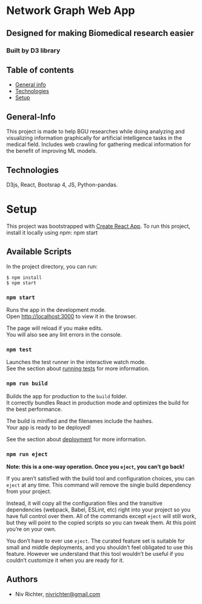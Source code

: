 
# Network Graph Web App
## Designed for making Biomedical research easier
### Built by D3 library
## Table of contents
* [General info](#general-info)
* [Technologies](#technologies)
* [Setup](#setup)

## General-Info
This project is made to help BGU researches while doing analyzing and visualizing information graphically for artificial intelligence tasks in the medical field.
Includes web crawling for gathering medical information for the benefit of improving ML models.

## Technologies
D3js, React, Bootsrap 4, JS, Python-pandas.

# Setup

This project was bootstrapped with [Create React App](https://github.com/facebook/create-react-app).
To run this project, install it locally using npm: npm start

## Available Scripts

In the project directory, you can run:
```
$ npm install
$ npm start
```

### `npm start`

Runs the app in the development mode.<br />
Open [http://localhost:3000](http://localhost:3000) to view it in the browser.

The page will reload if you make edits.<br />
You will also see any lint errors in the console.

### `npm test`

Launches the test runner in the interactive watch mode.<br />
See the section about [running tests](https://facebook.github.io/create-react-app/docs/running-tests) for more information.

### `npm run build`

Builds the app for production to the `build` folder.<br />
It correctly bundles React in production mode and optimizes the build for the best performance.

The build is minified and the filenames include the hashes.<br />
Your app is ready to be deployed!

See the section about [deployment](https://facebook.github.io/create-react-app/docs/deployment) for more information.

### `npm run eject`

**Note: this is a one-way operation. Once you `eject`, you can’t go back!**

If you aren’t satisfied with the build tool and configuration choices, you can `eject` at any time. This command will remove the single build dependency from your project.

Instead, it will copy all the configuration files and the transitive dependencies (webpack, Babel, ESLint, etc) right into your project so you have full control over them. All of the commands except `eject` will still work, but they will point to the copied scripts so you can tweak them. At this point you’re on your own.

You don’t have to ever use `eject`. The curated feature set is suitable for small and middle deployments, and you shouldn’t feel obligated to use this feature. However we understand that this tool wouldn’t be useful if you couldn’t customize it when you are ready for it.
## Authors
 * Niv Richter, nivrichter@gmail.com
